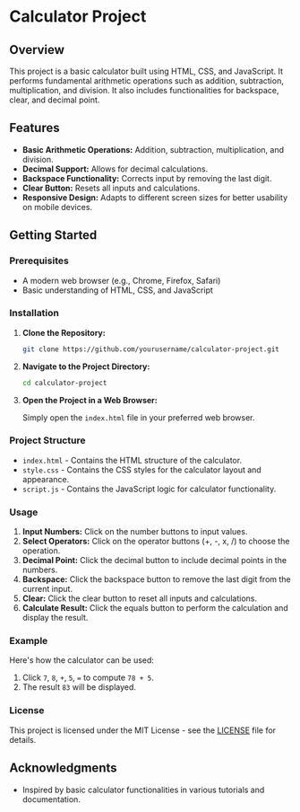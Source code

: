 # Calculator Project

## Overview

This project is a basic calculator built using HTML, CSS, and JavaScript. It performs fundamental arithmetic operations such as addition, subtraction, multiplication, and division. It also includes functionalities for backspace, clear, and decimal point.

## Features

- **Basic Arithmetic Operations:** Addition, subtraction, multiplication, and division.
- **Decimal Support:** Allows for decimal calculations.
- **Backspace Functionality:** Corrects input by removing the last digit.
- **Clear Button:** Resets all inputs and calculations.
- **Responsive Design:** Adapts to different screen sizes for better usability on mobile devices.

## Getting Started

### Prerequisites

- A modern web browser (e.g., Chrome, Firefox, Safari)
- Basic understanding of HTML, CSS, and JavaScript

### Installation

1. **Clone the Repository:**

   ```bash
   git clone https://github.com/yourusername/calculator-project.git
   ```

2. **Navigate to the Project Directory:**

   ```bash
   cd calculator-project
   ```

3. **Open the Project in a Web Browser:**

   Simply open the `index.html` file in your preferred web browser.

### Project Structure

- `index.html` - Contains the HTML structure of the calculator.
- `style.css` - Contains the CSS styles for the calculator layout and appearance.
- `script.js` - Contains the JavaScript logic for calculator functionality.

### Usage

1. **Input Numbers:** Click on the number buttons to input values.
2. **Select Operators:** Click on the operator buttons (+, -, x, /) to choose the operation.
3. **Decimal Point:** Click the decimal button to include decimal points in the numbers.
4. **Backspace:** Click the backspace button to remove the last digit from the current input.
5. **Clear:** Click the clear button to reset all inputs and calculations.
6. **Calculate Result:** Click the equals button to perform the calculation and display the result.

### Example

Here's how the calculator can be used:

1. Click `7`, `8`, `+`, `5`, `=` to compute `78 + 5`.
2. The result `83` will be displayed.

### License

This project is licensed under the MIT License - see the [LICENSE](LICENSE) file for details.

## Acknowledgments

- Inspired by basic calculator functionalities in various tutorials and documentation.